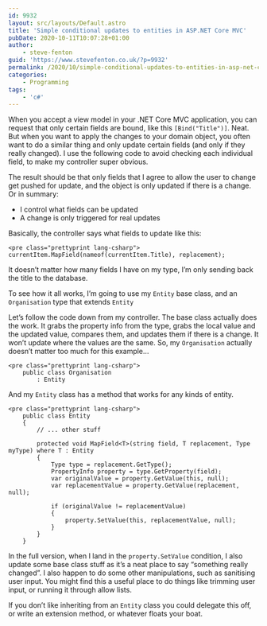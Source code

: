 ```yaml
---
id: 9932
layout: src/layouts/Default.astro
title: 'Simple conditional updates to entities in ASP.NET Core MVC'
pubDate: 2020-10-11T10:07:28+01:00
author:
    - steve-fenton
guid: 'https://www.stevefenton.co.uk/?p=9932'
permalink: /2020/10/simple-conditional-updates-to-entities-in-asp-net-core-mvc/
categories:
    - Programming
tags:
    - 'c#'
---
```


When you accept a view model in your .NET Core MVC application, you can request that only certain fields are bound, like this `[Bind("Title")]`. Neat. But when you want to apply the changes to your domain object, you often want to do a similar thing and only update certain fields (and only if they really changed). I use the following code to avoid checking each individual field, to make my controller super obvious.

The result should be that only fields that I agree to allow the user to change get pushed for update, and the object is only updated if there is a change. Or in summary:

- I control what fields can be updated
- A change is only triggered for real updates

Basically, the controller says what fields to update like this:

```
<pre class="prettyprint lang-csharp">
currentItem.MapField(nameof(currentItem.Title), replacement);
```

It doesn’t matter how many fields I have on my type, I’m only sending back the title to the database.

To see how it all works, I’m going to use my `Entity` base class, and an `Organisation` type that extends `Entity`

Let’s follow the code down from my controller. The base class actually does the work. It grabs the property info from the type, grabs the local value and the updated value, compares them, and updates them if there is a change. It won’t update where the values are the same. So, my `Organisation` actually doesn’t matter too much for this example…

```
<pre class="prettyprint lang-csharp">
    public class Organisation
        : Entity
```

And my `Entity` class has a method that works for any kinds of entity.

```
<pre class="prettyprint lang-csharp">
    public class Entity
    {
        // ... other stuff

        protected void MapField<T>(string field, T replacement, Type myType) where T : Entity
        {
            Type type = replacement.GetType();
            PropertyInfo property = type.GetProperty(field);
            var originalValue = property.GetValue(this, null);
            var replacementValue = property.GetValue(replacement, null);

            if (originalValue != replacementValue)
            {
                property.SetValue(this, replacementValue, null);
            }
        }
    }
```

In the full version, when I land in the `property.SetValue` condition, I also update some base class stuff as it’s a neat place to say “something really changed”. I also happen to do some other manipulations, such as sanitising user input. You might find this a useful place to do things like trimming user input, or running it through allow lists.

If you don’t like inheriting from an `Entity` class you could delegate this off, or write an extension method, or whatever floats your boat.